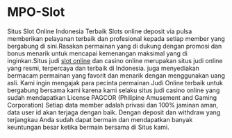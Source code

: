 # MPO-Slot
Situs Slot Online Indonesia Terbaik
Slots online deposit via pulsa memberikan pelayanan terbaik dan profesional kepada setiap member yang bergabung di sini.Rasakan permainan yang di dukung dengan promosi dan bonus menarik untuk mencapai kemenangan maksimal yang di inginkan.Situs judi <a href="http://orgtwitter.com/" tittle ="MPOSlot">slot online</a> dan casino online merupakan situs judi online yang resmi, terpercaya dan terbaik di Indonesia. juga menyediakan bermacam permainan yang favorit dan menarik dengan menggunakan uang asli. Kami ingin mengajak para pecinta permainan Judi Online terbaik untuk bergabung bersama kami karena kami selaku situs judi casino online yang sudah mendapatkan License PAGCOR (Philipine Amusement and Gaming Corporation) Setiap data member adalah privasi dan 100% jaminan aman, data user id akan terjaga dengan baik. Dengan deposit dan withdraw yang terjangkau Anda sudah dapat bermain dan mendapatkan banyak keuntungan besar ketika bermain bersama di Situs kami.
